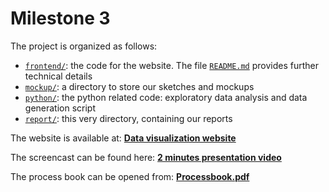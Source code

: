 # Milestone 3

The project is organized as follows:
* [`frontend/`](../frontend): the code for the website. The file [`README.md`](../frontend/README.md) provides further technical details
* [`mockup/`](../mockup): a directory to store our sketches and mockups
* [`python/`](../python): the python related code: exploratory data analysis and data generation script
* [`report/`](../report): this very directory, containing our reports

The website is available at: **[Data visualization website](https://com-480-data-visualization.github.io/data-visualization-project-2021-ufa/)**

The screencast can be found here: **[2 minutes presentation video](https://youtu.be/cbLrn1bC-Xw)**

The process book can be opened from: **[Processbook.pdf](Processbook.pdf)**
